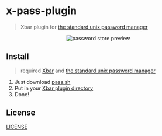 # x-pass-plugin
> Xbar plugin for [the standard unix password manager](https://www.passwordstore.org/)

<p align="center">
<img 
src="https://github.com/ri7nz/x-pass-plugin/blob/master/README.png?raw=true" alt="password store preview" />
</p>

## Install
> required [Xbar](https://xbarapp.com) and [the standard unix password manager](https://www.passwordstore.org/) 
1. Just download [pass.sh](https://raw.githubusercontent.com/ri7nz/x-pass-plugin/blob/master/pass.sh)
2. Put in your [Xbar plugin directory](https://xbarapp.com)
3. Done!

## License
[LICENSE](./LICENSE)

